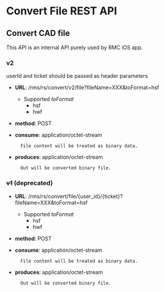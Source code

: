 # Convert File REST API
## Convert CAD file
This API is an internal API purely used by RMC iOS app. 

### v2 ###

userId and ticket should be passed as header parameters

- **URL**: /rms/rs/convert/v2/file?fileName=XXX&toFormat=hsf
    - Supported *toFormat*
        - hsf
        - hwf

- **method**: POST
- **consume**: application/octet-stream

        File content will be treated as binary data.

- **produces**: application/octet-stream

        Out will be converted binary file.

### ~~v1~~ (deprecated) ###

- **URL**: /rms/rs/convert/file/{user_id}/{ticket}?fileName=XXX&toFormat=hsf
    - Supported *toFormat*
        - hsf
        - hwf

- **method**: POST
- **consume**: application/octet-stream

        File content will be treated as binary data.

- **produces**: application/octet-stream

        Out will be converted binary file.
